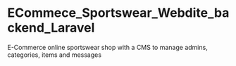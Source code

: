 # ECommece_Sportswear_Webdite_backend_Laravel
E-Commerce online sportswear shop with a CMS to manage admins, categories, items and messages
